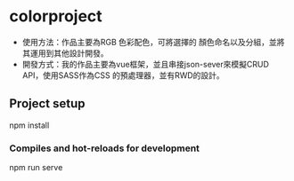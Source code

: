 # colorproject

* 使用方法：作品主要為RGB 色彩配色，可將選擇的 顏色命名以及分組，並將其運用到其他設計開發。
* 開發方式：我的作品主要為vue框架，並且串接json-sever來模擬CRUD API，使用SASS作為CSS 的預處理器，並有RWD的設計。

## Project setup
npm install

### Compiles and hot-reloads for development
npm run serve